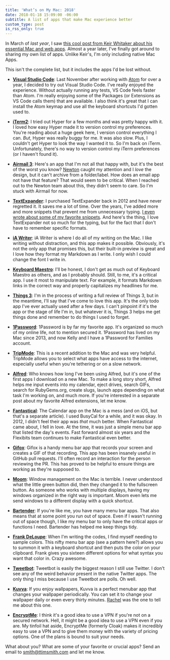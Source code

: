 ```yaml
---
title: 'What’s on My Mac: 2018'
date: 2018-01-18 15:09:00 -06:00
subtitle: A list of apps that make Mac experience better
custom_type: post
is_rss_only: true
---
```


In March of *last year*, I saw [this cool post from Keir Whitaker about his essential Mac and web apps](https://keirwhitaker.com/blog/essential-mac-apps/). Almost a year later, I've finally got around to sharing my own list of apps. Unlike Keir's, I'm only including native Mac Apps.

This isn't the complete list, but it includes the apps I'd be lost without.

- [**Visual Studio Code**][5830-0001]:
Last November after working with [Atom][5830-0002] for over a year, I decided to try out Visual Studio Code. I've really enjoyed the experience. Without actually running any tests, VS Code feels faster than Atom. I'm really enjoying some of the Packages (or Extensions as VS Code calls them) that are available. I also think it's great that I can install the Atom keymap and use all the keyboard shortcuts I'd gotten used to. 

- [**iTerm2**][5830-0003]:
I tried out Hyper for a few months and was pretty happy with it. I loved how easy Hyper made it to version control my preferences. You're reading about a huge geek here, I version control everything I can. *But*, Hyper was really buggy for me. It was also slow. Plus, I couldn't get Hyper to look the way I wanted it to. So I'm back on iTerm. Unfortunately, there's no way to version control my iTerm preferences (or I haven't found it).

- [**Airmail 3**][5830-0004]:
Here's an app that I'm not all that happy with, but it's the best of the worst you know? [Newton](https://newtonhq.com/) caught my attention and I *love* the design, but it can't archive from a folder/label. How does an email app not have that feature? That would seem to be critical. When I reached out to the Newton team about this, they didn't seem to care. So I'm stuck with Airmail for now.

- [**TextExpander**][5830-0005]:
I purchased TextExpander back in 2012 and have never regretted it. It saves me a lot of time. Over the years, I've added more and more snippets that prevent me from unnecessary typing. [I even wrote about some of my favorite snippets](/2017/02/my-favorite-textexpander-snippets/). And here's the thing, I love TextExpander not so much for the typing, but for the fact that I don't have to remember specific formats.

- [**iA Writer**][5830-0006]:
iA Writer is where I do all of my writing on the Mac. I like writing without distraction, and this app makes it possible. Obviously, it's not the only app that promises this, but their built-in preview is great and I love how they format my Markdown as I write. I only wish I could change the font I write in.

- [**Keyboard Maestro**][5830-0007]:
I'll be honest, I don't get as much out of Keyboard Maestro as others, and as I probably should. Still, to me, it's a critical app. I use it most to manipulate text. For example, it formats Markdown links in the correct way and properly capitalizes my headlines for me. 

- [**Things 3**][5830-0008]:
I'm in the process of writing a full review of Things 3, but in the meantime, I'll say that I've come to love this app. It's the only todo app I've ever actually used after a few days. I can't pinpoint if it's the app or the stage of life I'm in, but whatever it is, Things 3 helps me get things done and remember to do things I used to forget.

- [**1Password**][5830-0009]:
1Password is by far my favorite app. It's organized so much of my online life, not to mention secured it. 1Password has lived on my Mac since 2013, and now Kelly and I have a 1Password for Families account.

- [**TripMode**][5830-0010]:
This is a recent addition to the Mac and was very helpful. TripMode allows you to select what apps have access to the internet, especially useful when you're tethering or on a slow network.

- [**Alfred**][5830-0011]:
Who knows how long I've been using Alfred, but it's one of the first apps I download on a new Mac. To make a long story short, Alfred helps me input events into my calendar, eject drives, search GIFs, search for RubyGems.org, create slugs, launch apps depending on what task I'm working on, and much more. If you're interested in a separate post about my favorite Alfred extensions, let me know.

- [**Fantastical**][5830-0012]:
The Calendar app on the Mac is a mess (and on iOS, but that's a separate article). I used BusyCal for a while, and it was okay. In 2012, I didn't feel their app was *that* much better. When Fantastical came about, I fell in love. At the time, it was just a simple menu bar app that listed the day's events. Fast forward almost six years and the Flexibits team continues to make Fantastical even better.

- [**Gifox**](https://gifox.io/):
Gifox is a handy menu bar app that records your screen and creates a GIF of that recording. This app has been insanely useful in GitHub pull requests. I'll often record an interaction for the person reviewing the PR. This has proved to be helpful to ensure things are working as they're supposed to.

- [**Moom**](https://manytricks.com/moom/):
Window management on the Mac is terrible. I never understood what the little green button did, then they changed it to the fullscreen button. As someone who works with multiple displays, having my windows organized in the right way is important. Moom even lets me send windows to a different display with a quick shortcut.

- [**Bartender**](https://www.macbartender.com/):
If you're like me, you have many menu bar apps. That also means that at some point you run out of space. Even if I wasn't running out of space though, I like my menu bar to only have the critical apps or functions I need. Bartender has helped me keep things tidy.

- [**Frank DeLoupe**](http://jumpzero.com/frank/):
When I'm writing the codes, I find myself needing to sample colors. This nifty menu bar app (see a pattern here?) allows you to summon it with a keyboard shortcut and then puts the color on your clipboard. Frank gives you sixteen different options for what syntax you want that color in. Crazy awesome.

- [**Tweetbot**](https://tapbots.com/tweetbot/mac/):
Tweetbot is easily the biggest reason I still use Twitter. I don't see any of the weird behavior present in the native Twitter apps. The only thing I miss because I use Tweetbot are polls. Oh well.

- [**Kuvva**](https://www.kuvva.com/):
If you enjoy wallpapers, Kuvva is a perfect menubar app that changes your wallpaper periodically. You can set it to change your wallpaper daily or even every thirty minutes. [Rachel](https://twitter.com/missrachilli) was the one to tell me about this one.

- [**EncryptMe**](https://encrypt.me/):
I think it's a good idea to use a VPN if you're not on a secured network. Hell, it might be a good idea to use a VPN even if you are. My tinfoil hat aside, EncryptMe (formerly Cloak) makes it incredibly easy to use a VPN and to give them money with the variety of pricing options. One of the plans is bound to suit your needs.

What about you? What are some of your favorite or crucial apps? Send an email to [smith@ttimsmith.com](mailto:smith@ttimsmith.com) and let me know.

[5830-0001]: https://code.visualstudio.com/
[5830-0002]: https://atom.io/
[5830-0003]: https://iterm2.com/
[5830-0004]: https://itunes.apple.com/us/app/airmail-3/id918858936?mt=12
[5830-0005]: https://smilesoftware.com/TextExpander
[5830-0006]: https://ia.net/writer/
[5830-0007]: https://www.keyboardmaestro.com/main/
[5830-0008]: https://culturedcode.com/things/
[5830-0009]: https://1password.com/
[5830-0010]: https://www.tripmode.ch/
[5830-0011]: https://www.alfredapp.com/
[5830-0012]: https://flexibits.com/fantastical

